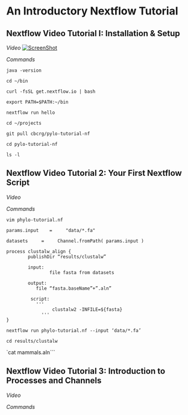 # An Introductory Nextflow Tutorial

## Nextflow Video Tutorial I: Installation & Setup

*Video*
[![ScreenShot](https://raw.github.com/skptic/phylo-tutorial-nf/master/resources/VideoScreen.png)](https://www.dropbox.com/s/zi5wm13s8gh86kk/Nextflow%20Tutorial%20-%20Pilot%20Episode.mp4?dl=0)


*Commands*

```
java -version

cd ~/bin 

curl -fsSL get.nextflow.io | bash

export PATH=$PATH:~/bin

nextflow run hello

cd ~/projects

git pull cbcrg/pylo-tutorial-nf

cd pylo-tutorial-nf

ls -l
```


## Nextflow Video Tutorial 2: Your First Nextflow Script

*Video*

*Commands*

`vim phylo-tutorial.nf`

```
params.input    =     "data/*.fa"

datasets     =     Channel.fromPath( params.input )

process clustalw_align {
        publishDir “results/clustalw”

        input:
    		    file fasta from datasets
        
        output:
           file “fasta.baseName”+”.aln”
	
         script:
  		   '''
		         clustalw2 -INFILE=${fasta}
		     '''
}
```

`nextflow run phylo-tutorial.nf --input ‘data/*.fa’`

`cd results/clustalw`

`cat mammals.aln```


## Nextflow Video Tutorial 3: Introduction to Processes and Channels

*Video*

*Commands*
```

```
